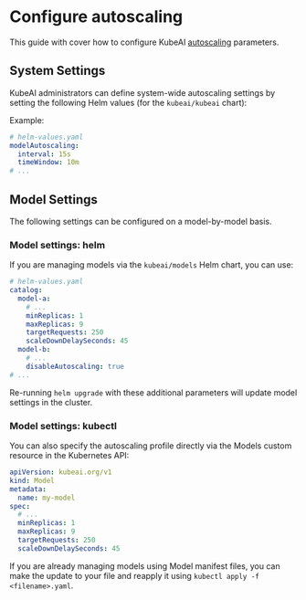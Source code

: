 # Configure autoscaling

This guide with cover how to configure KubeAI [autoscaling](../concepts/autoscaling.md) parameters.

## System Settings

KubeAI administrators can define system-wide autoscaling settings by setting the following Helm values (for the `kubeai/kubeai` chart):

Example:

```yaml
# helm-values.yaml
modelAutoscaling:
  interval: 15s
  timeWindow: 10m
# ...
```

## Model Settings

The following settings can be configured on a model-by-model basis.

### Model settings: helm

If you are managing models via the `kubeai/models` Helm chart, you can use:

```yaml
# helm-values.yaml
catalog:
  model-a:
    # ...
    minReplicas: 1
    maxReplicas: 9
    targetRequests: 250
    scaleDownDelaySeconds: 45
  model-b:
    # ...
    disableAutoscaling: true
# ...
```

Re-running `helm upgrade` with these additional parameters will update model settings in the cluster.

### Model settings: kubectl

You can also specify the autoscaling profile directly via the Models custom resource in the Kubernetes API:

```yaml
apiVersion: kubeai.org/v1
kind: Model
metadata:
  name: my-model
spec:
  # ...
  minReplicas: 1
  maxReplicas: 9
  targetRequests: 250
  scaleDownDelaySeconds: 45
```

If you are already managing models using Model manifest files, you can make the update to your file and reapply it using `kubectl apply -f <filename>.yaml`.
